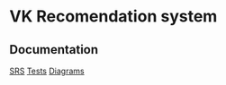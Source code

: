 
# VK Recomendation system
## Documentation
[SRS](https://github.com/AliakseiPischyk/VK_recommendation_system/blob/master/SRS.md) 
[Tests](https://github.com/AliakseiPischyk/VK_recommendation_system/tree/master/Testing) 
[Diagrams](https://github.com/AliakseiPischyk/VK_recommendation_system/tree/master/diagrams) 

